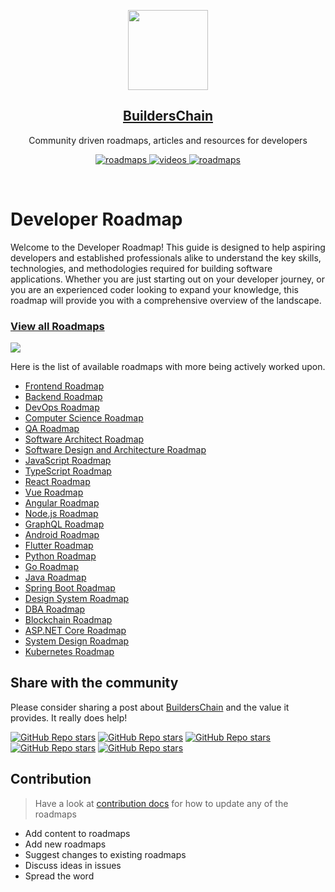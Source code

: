 <p align="center">
  <img src="https://user-images.githubusercontent.com/91731654/219326368-6816e031-8d0d-45bd-9a0c-8c1f12b157ad.png" height="128">
  <h2 align="center"><a href="https://github.com/BuildersChain">BuildersChain</a></h2>
  <p align="center">Community driven roadmaps, articles and resources for developers</p>
  <p align="center">
    <a href="https://github.com/BuildersChain/Developers-Roadmap">
    	<img src="https://img.shields.io/badge/-Roadmaps%20-0a0a0a.svg?style=flat&colorA=0a0a0a" alt="roadmaps" />
    </a>
    <a href="">
    	<img src="https://img.shields.io/badge/-Videos-0a0a0a.svg?style=flat&colorA=0a0a0a" alt="videos" />
    </a>
    <!-- <a href="https://github.com/kamranahmedse/developer-roadmap/tree/0471d44c8fae58b6a36a7c57bba12253916d0249/translations">
    	<img src="https://img.shields.io/badge/-Translations-0a0a0a.svg?style=flat&colorA=0a0a0a" alt="videos" />
    </a> -->
    <a href="">
    	<img src="https://img.shields.io/badge/%E2%9D%A4-YouTube%20Channel-0a0a0a.svg?style=flat&colorA=0a0a0a" alt="roadmaps" />
    </a>
  </p>
</p>

<br>



# Developer Roadmap
Welcome to the Developer Roadmap! This guide is designed to help aspiring developers and established professionals alike to understand the key skills, technologies, and methodologies required for building software applications. Whether you are just starting out on your developer journey, or you are an experienced coder looking to expand your knowledge, this roadmap will provide you with a comprehensive overview of the landscape.


### [View all Roadmaps](https://github.com/BuildersChain/Developers-Roadmap)

![](https://i.imgur.com/waxVImv.png)

Here is the list of available roadmaps with more being actively worked upon.

- [Frontend Roadmap](Developers-Roadmap/Frontend-Developer/README.md)
- [Backend Roadmap]()
- [DevOps Roadmap]()
- [Computer Science Roadmap]()
- [QA Roadmap]()
- [Software Architect Roadmap]()
- [Software Design and Architecture Roadmap]()
- [JavaScript Roadmap]()
- [TypeScript Roadmap]()
- [React Roadmap]()
- [Vue Roadmap]()
- [Angular Roadmap]()
- [Node.js Roadmap]()
- [GraphQL Roadmap]()
- [Android Roadmap]()
- [Flutter Roadmap]()
- [Python Roadmap]()
- [Go Roadmap]()
- [Java Roadmap]()
- [Spring Boot Roadmap]()
- [Design System Roadmap]()
- [DBA Roadmap]()
- [Blockchain Roadmap]()
- [ASP.NET Core Roadmap]()
- [System Design Roadmap]()
- [Kubernetes Roadmap]()


## Share with the community

Please consider sharing a post about [BuildersChain](https://github.com/BuildersChain) and the value it provides. It really does help!

[![GitHub Repo stars](https://img.shields.io/badge/share%20on-reddit-red?logo=reddit)]()
[![GitHub Repo stars](https://img.shields.io/badge/share%20on-hacker%20news-orange?logo=ycombinator)]()
[![GitHub Repo stars](https://img.shields.io/badge/share%20on-twitter-03A9F4?logo=twitter)]()
[![GitHub Repo stars](https://img.shields.io/badge/share%20on-facebook-1976D2?logo=facebook)]()
[![GitHub Repo stars](https://img.shields.io/badge/share%20on-linkedin-3949AB?logo=linkedin)]()


## Contribution

> Have a look at [contribution docs](./contribution.md) for how to update any of the roadmaps

- Add content to roadmaps
- Add new roadmaps
- Suggest changes to existing roadmaps
- Discuss ideas in issues
- Spread the word



<!-- ## Key Skills
The following is a list of essential skills that every developer should possess:

Problem Solving: The ability to break down complex problems into smaller, more manageable parts.

Programming Fundamentals: A solid understanding of basic programming concepts such as data structures, algorithms, and programming languages.

Git & Version Control: Knowledge of Git and version control systems such as GitHub, GitLab, or Bitbucket.

Databases: An understanding of relational databases, NoSQL databases, and data storage solutions.

Web Development: Familiarity with HTML, CSS, JavaScript, and front-end frameworks such as React or Angular.

Back-End Development: Knowledge of server-side technologies such as Node.js, Ruby on Rails, or Django.

Agile Methodologies: Familiarity with Agile software development methodologies such as Scrum or Kanban.

Continuous Integration & Deployment (CI/CD): Knowledge of CI/CD pipelines and how to automate the software delivery process.

Cloud Computing: Understanding of cloud computing platforms such as AWS, GCP, or Azure.

Technologies
The following is a list of popular technologies and tools that are used by developers:

Front-End: React, Angular, Vue.js, HTML, CSS, JavaScript.

Back-End: Node.js, Ruby on Rails, Django, PHP, Java.

Databases: MySQL, MongoDB, PostgreSQL, Oracle, SQL Server.

Git & Version Control: GitHub, GitLab, Bitbucket.

Agile Methodologies: Scrum, Kanban.

CI/CD: Jenkins, Travis CI, CircleCI.

Cloud Computing: AWS, GCP, Azure.

Methodologies
The following is a list of methodologies that are commonly used in software development:

Agile: Agile methodologies prioritize iterative, incremental development and continuous delivery of software.

DevOps: DevOps is a set of practices that seeks to integrate software development and operations, enabling organizations to deliver software faster and with higher quality.

Continuous Integration & Deployment (CI/CD): CI/CD pipelines automate the software delivery process, enabling developers to deliver code changes faster and with greater confidence.

Conclusion
The developer landscape is constantly evolving, and it can be challenging to keep up with the latest technologies, methodologies, and best practices. However, by focusing on the key skills and technologies outlined in this roadmap, you can set yourself up for success as a software developer. Remember to continue learning and exploring new technologies, and always strive to improve your skills and knowledge. Good luck!
 Developers-Roadmap
This repo contains developer path for every tech stack. -->
